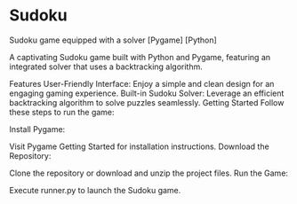 # Sudoku
Sudoku game equipped with a solver [Pygame] [Python]

A captivating Sudoku game built with Python and Pygame, featuring an integrated solver that uses a backtracking algorithm.

Features
User-Friendly Interface: Enjoy a simple and clean design for an engaging gaming experience.
Built-in Sudoku Solver: Leverage an efficient backtracking algorithm to solve puzzles seamlessly.
Getting Started
Follow these steps to run the game:

Install Pygame:

Visit Pygame Getting Started for installation instructions.
Download the Repository:

Clone the repository or download and unzip the project files.
Run the Game:

Execute runner.py to launch the Sudoku game.
